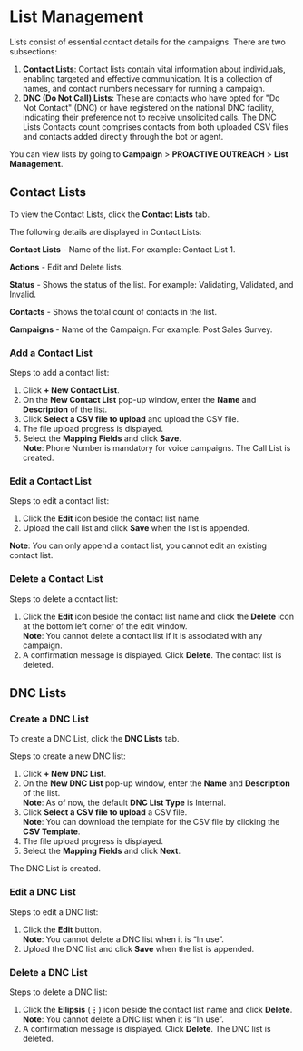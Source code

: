 # List Management

Lists consist of essential contact details for the campaigns. There are two subsections:



1. **Contact Lists**: Contact lists contain vital information about individuals, enabling targeted and effective communication. It is a collection of names, and contact numbers necessary for running a campaign.
2. **DNC (Do Not Call) Lists**: These are contacts who have opted for "Do Not Contact" (DNC) or have registered on the national DNC facility, indicating their preference not to receive unsolicited calls. The DNC Lists Contacts count comprises contacts from both uploaded CSV files and contacts added directly through the bot or agent.

You can view lists by going to **Campaign** > **PROACTIVE OUTREACH** > **List Management**.


## Contact Lists

To view the Contact Lists, click the **Contact Lists** tab.

The following details are displayed in Contact Lists:

**Contact Lists** - Name of the list. For example: Contact List 1.

**Actions** - Edit and Delete lists.

**Status** - Shows the status of the list. For example: Validating, Validated, and Invalid.

**Contacts** - Shows the total count of contacts in the list.

**Campaigns** - Name of the Campaign. For example: Post Sales Survey. 


### Add a Contact List

Steps to add a contact list:



1. Click **+ New Contact List**.
2. On the **New Contact List** pop-up window, enter the **Name** and **Description** of the list.
3. Click **Select a CSV file to upload** and upload the CSV file.
4. The file upload progress is displayed.
5. Select the **Mapping Fields** and click **Save**.  
**Note**: Phone Number is mandatory for voice campaigns.
The Call List is created.
	

### Edit a Contact List

Steps to edit a contact list:

1. Click the **Edit** icon beside the contact list name.
2. Upload the call list and click **Save** when the list is appended.

**Note**: You can only append a contact list, you cannot edit an existing contact list.


### Delete a Contact List

Steps to delete a contact list:


1. Click the **Edit** icon beside the contact list name and click the **Delete** icon at the bottom left corner of the edit window.  
**Note**: You cannot delete a contact list if it is associated with any campaign.
2. A confirmation message is displayed. Click **Delete**.
The contact list is deleted.


## DNC Lists


### Create a DNC List

To create a DNC List, click the **DNC Lists** tab.

Steps to create a new DNC list:

1. Click **+ New DNC List**.
2. On the **New DNC List** pop-up window, enter the **Name** and **Description** of the list.  
**Note**: As of now, the default **DNC List Type** is Internal.
3. Click **Select a CSV file to upload** a CSV file.  
**Note**: You can download the template for the CSV file by clicking the **CSV Template**.
4. The file upload progress is displayed.
5. Select the **Mapping Fields** and click **Next**.

The DNC List is created.


### Edit a DNC List

Steps to edit a DNC list:


1. Click the **Edit** button.  
**Note**: You cannot delete a DNC list when it is “In use”.
2. Upload the DNC list and click **Save** when the list is appended.


### Delete a DNC List

Steps to delete a DNC list:


1. Click the **Ellipsis** (**⋮**) icon beside the contact list name and click **Delete**.  
**Note**: You cannot delete a DNC list when it is “In use”.
2. A confirmation message is displayed. Click **Delete**. 
The DNC list is deleted.

